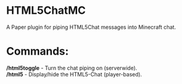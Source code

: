 # HTML5ChatMC
A Paper plugin for piping HTML5Chat messages into Minecraft chat.

# Commands:
**/html5toggle** - Turn the chat piping on (serverwide).  
**/html5** - Display/hide the HTML5-Chat (player-based).
